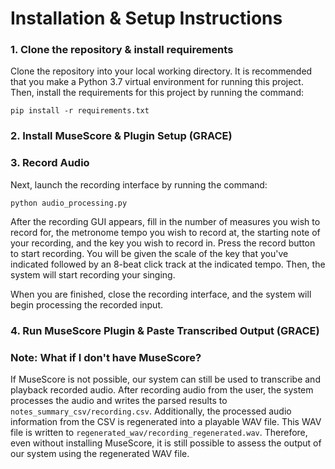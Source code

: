 # Installation & Setup Instructions

### 1. Clone the repository & install requirements

Clone the repository into your local working directory. It is recommended that you make a Python 3.7 virtual environment 
for running this project. Then, install the requirements for this project by running the command:

```
pip install -r requirements.txt
```

### 2. Install MuseScore & Plugin Setup (GRACE)

### 3. Record Audio
Next, launch the recording interface by running the command:

```
python audio_processing.py
```

After the recording GUI appears, fill in the number of measures you wish to record for, the metronome tempo you wish to
record at, the starting note of your recording, and the key you wish to record in. Press the record button to start recording.
You will be given the scale of the key that you've indicated followed by an 8-beat click track at the indicated tempo. Then,
the system will start recording your singing.

When you are finished, close the recording interface, and the system will begin processing the recorded input.

### 4. Run MuseScore Plugin & Paste Transcribed Output (GRACE)


### Note: What if I don't have MuseScore?
If MuseScore is not possible, our system can still be used to transcribe and playback recorded audio. After recording 
audio from the user, the system processes the audio and writes the parsed results to `notes_summary_csv/recording.csv`.
Additionally, the processed audio information from the CSV is regenerated into a playable WAV file. This WAV file is
written to `regenerated_wav/recording_regenerated.wav`. Therefore, even without installing MuseScore, it is still possible
to assess the output of our system using the regenerated WAV file.
